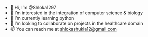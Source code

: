- 👋 Hi, I’m @Shloka1297
- 👀 I’m interested in the integration of computer science & biology
- 🌱 I’m currently learning python 
- 💞️ I’m looking to collaborate on projects in the healthcare domain
- 📫 You can reach me at shlokashukla12@gmail.com 

<!---
Shloka1297/Shloka1297 is a ✨ special ✨ repository because its `README.md` (this file) appears on your GitHub profile.
You can click the Preview link to take a look at your changes.
--->
